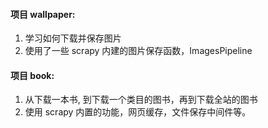 #### 项目 wallpaper:
1. 学习如何下载并保存图片
2. 使用了一些 scrapy 内建的图片保存函数，ImagesPipeline

#### 项目 book:
1. 从下载一本书, 到下载一个类目的图书，再到下载全站的图书
2. 使用 scrapy 内置的功能，网页缓存，文件保存中间件等。
 


